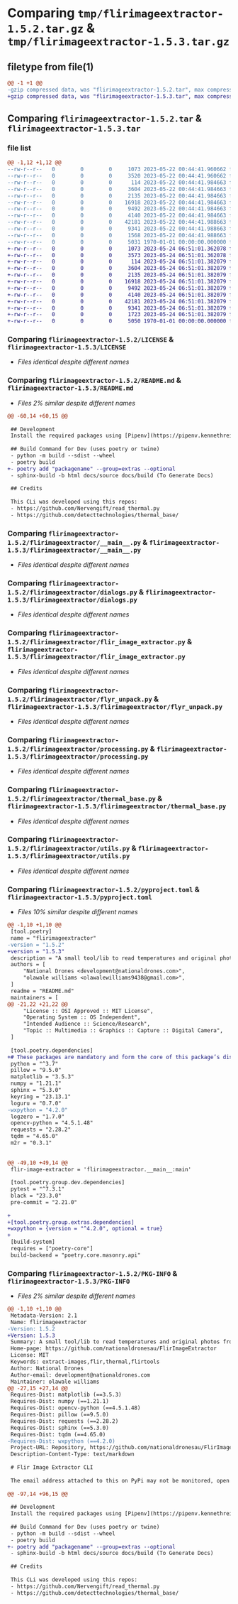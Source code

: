 # Comparing `tmp/flirimageextractor-1.5.2.tar.gz` & `tmp/flirimageextractor-1.5.3.tar.gz`

## filetype from file(1)

```diff
@@ -1 +1 @@
-gzip compressed data, was "flirimageextractor-1.5.2.tar", max compression
+gzip compressed data, was "flirimageextractor-1.5.3.tar", max compression
```

## Comparing `flirimageextractor-1.5.2.tar` & `flirimageextractor-1.5.3.tar`

### file list

```diff
@@ -1,12 +1,12 @@
--rw-r--r--   0        0        0     1073 2023-05-22 00:44:41.960662 flirimageextractor-1.5.2/LICENSE
--rw-r--r--   0        0        0     3520 2023-05-22 00:44:41.960662 flirimageextractor-1.5.2/README.md
--rw-r--r--   0        0        0      114 2023-05-22 00:44:41.984663 flirimageextractor-1.5.2/flirimageextractor/__init__.py
--rw-r--r--   0        0        0     3604 2023-05-22 00:44:41.984663 flirimageextractor-1.5.2/flirimageextractor/__main__.py
--rw-r--r--   0        0        0     2135 2023-05-22 00:44:41.984663 flirimageextractor-1.5.2/flirimageextractor/dialogs.py
--rw-r--r--   0        0        0    16918 2023-05-22 00:44:41.984663 flirimageextractor-1.5.2/flirimageextractor/flir_image_extractor.py
--rw-r--r--   0        0        0     9492 2023-05-22 00:44:41.984663 flirimageextractor-1.5.2/flirimageextractor/flyr_unpack.py
--rw-r--r--   0        0        0     4140 2023-05-22 00:44:41.984663 flirimageextractor-1.5.2/flirimageextractor/processing.py
--rw-r--r--   0        0        0    42181 2023-05-22 00:44:41.988663 flirimageextractor-1.5.2/flirimageextractor/thermal_base.py
--rw-r--r--   0        0        0     9341 2023-05-22 00:44:41.988663 flirimageextractor-1.5.2/flirimageextractor/utils.py
--rw-r--r--   0        0        0     1568 2023-05-22 00:44:41.988663 flirimageextractor-1.5.2/pyproject.toml
--rw-r--r--   0        0        0     5031 1970-01-01 00:00:00.000000 flirimageextractor-1.5.2/PKG-INFO
+-rw-r--r--   0        0        0     1073 2023-05-24 06:51:01.362078 flirimageextractor-1.5.3/LICENSE
+-rw-r--r--   0        0        0     3573 2023-05-24 06:51:01.362078 flirimageextractor-1.5.3/README.md
+-rw-r--r--   0        0        0      114 2023-05-24 06:51:01.382079 flirimageextractor-1.5.3/flirimageextractor/__init__.py
+-rw-r--r--   0        0        0     3604 2023-05-24 06:51:01.382079 flirimageextractor-1.5.3/flirimageextractor/__main__.py
+-rw-r--r--   0        0        0     2135 2023-05-24 06:51:01.382079 flirimageextractor-1.5.3/flirimageextractor/dialogs.py
+-rw-r--r--   0        0        0    16918 2023-05-24 06:51:01.382079 flirimageextractor-1.5.3/flirimageextractor/flir_image_extractor.py
+-rw-r--r--   0        0        0     9492 2023-05-24 06:51:01.382079 flirimageextractor-1.5.3/flirimageextractor/flyr_unpack.py
+-rw-r--r--   0        0        0     4140 2023-05-24 06:51:01.382079 flirimageextractor-1.5.3/flirimageextractor/processing.py
+-rw-r--r--   0        0        0    42181 2023-05-24 06:51:01.382079 flirimageextractor-1.5.3/flirimageextractor/thermal_base.py
+-rw-r--r--   0        0        0     9341 2023-05-24 06:51:01.382079 flirimageextractor-1.5.3/flirimageextractor/utils.py
+-rw-r--r--   0        0        0     1723 2023-05-24 06:51:01.382079 flirimageextractor-1.5.3/pyproject.toml
+-rw-r--r--   0        0        0     5050 1970-01-01 00:00:00.000000 flirimageextractor-1.5.3/PKG-INFO
```

### Comparing `flirimageextractor-1.5.2/LICENSE` & `flirimageextractor-1.5.3/LICENSE`

 * *Files identical despite different names*

### Comparing `flirimageextractor-1.5.2/README.md` & `flirimageextractor-1.5.3/README.md`

 * *Files 2% similar despite different names*

```diff
@@ -60,14 +60,15 @@
 
 ## Development
 Install the required packages using [Pipenv](https://pipenv.kennethreitz.org/en/latest/). Then run `pre-commit install` to install the pre-commit hooks. Note that this tool is intended to work on Windows as well as Unix operating systems so use os.path functions to manipulate file paths instead of string manipulation.
 
 ## Build Command for Dev (uses poetry or twine)
 - python -m build --sdist --wheel
 - poetry build
+- poetry add "packagename" --group=extras --optional
 - sphinx-build -b html docs/source docs/build (To Generate Docs)
 
 ## Credits
 
 This CLi was developed using this repos:
 - https://github.com/Nervengift/read_thermal.py
 - https://github.com/detecttechnologies/thermal_base/
```

### Comparing `flirimageextractor-1.5.2/flirimageextractor/__main__.py` & `flirimageextractor-1.5.3/flirimageextractor/__main__.py`

 * *Files identical despite different names*

### Comparing `flirimageextractor-1.5.2/flirimageextractor/dialogs.py` & `flirimageextractor-1.5.3/flirimageextractor/dialogs.py`

 * *Files identical despite different names*

### Comparing `flirimageextractor-1.5.2/flirimageextractor/flir_image_extractor.py` & `flirimageextractor-1.5.3/flirimageextractor/flir_image_extractor.py`

 * *Files identical despite different names*

### Comparing `flirimageextractor-1.5.2/flirimageextractor/flyr_unpack.py` & `flirimageextractor-1.5.3/flirimageextractor/flyr_unpack.py`

 * *Files identical despite different names*

### Comparing `flirimageextractor-1.5.2/flirimageextractor/processing.py` & `flirimageextractor-1.5.3/flirimageextractor/processing.py`

 * *Files identical despite different names*

### Comparing `flirimageextractor-1.5.2/flirimageextractor/thermal_base.py` & `flirimageextractor-1.5.3/flirimageextractor/thermal_base.py`

 * *Files identical despite different names*

### Comparing `flirimageextractor-1.5.2/flirimageextractor/utils.py` & `flirimageextractor-1.5.3/flirimageextractor/utils.py`

 * *Files identical despite different names*

### Comparing `flirimageextractor-1.5.2/pyproject.toml` & `flirimageextractor-1.5.3/pyproject.toml`

 * *Files 10% similar despite different names*

```diff
@@ -1,10 +1,10 @@
 [tool.poetry]
 name = "flirimageextractor"
-version = "1.5.2"
+version = "1.5.3"
 description = "A small tool/lib to read temperatures and original photos from FLIR® thermal camera images."
 authors = [
     "National Drones <development@nationaldrones.com>",
     "olawale williams <olawalewilliams9438@gmail.com>",
 ]
 readme = "README.md"
 maintainers = [
@@ -21,22 +21,22 @@
     "License :: OSI Approved :: MIT License",
     "Operating System :: OS Independent",
     "Intended Audience :: Science/Research",
     "Topic :: Multimedia :: Graphics :: Capture :: Digital Camera",
 ]
 
 [tool.poetry.dependencies]
+# These packages are mandatory and form the core of this package’s distribution.
 python = "^3.7"
 pillow = "9.5.0"
 matplotlib = "3.5.3"
 numpy = "1.21.1"
 sphinx = "5.3.0"
 keyring = "23.13.1"
 loguru = "0.7.0"
-wxpython = "4.2.0"
 logzero = "1.7.0"
 opencv-python = "4.5.1.48"
 requests = "2.28.2"
 tqdm = "4.65.0"
 m2r = "0.3.1"
 
 
@@ -49,10 +49,14 @@
 flir-image-extractor = 'flirimageextractor.__main__:main'
 
 [tool.poetry.group.dev.dependencies]
 pytest = "^7.3.1"
 black = "23.3.0"
 pre-commit = "2.21.0"
 
+
+[tool.poetry.group.extras.dependencies]
+wxpython = {version = "^4.2.0", optional = true}
+
 [build-system]
 requires = ["poetry-core"]
 build-backend = "poetry.core.masonry.api"
```

### Comparing `flirimageextractor-1.5.2/PKG-INFO` & `flirimageextractor-1.5.3/PKG-INFO`

 * *Files 2% similar despite different names*

```diff
@@ -1,10 +1,10 @@
 Metadata-Version: 2.1
 Name: flirimageextractor
-Version: 1.5.2
+Version: 1.5.3
 Summary: A small tool/lib to read temperatures and original photos from FLIR® thermal camera images.
 Home-page: https://github.com/nationaldronesau/FlirImageExtractor
 License: MIT
 Keywords: extract-images,flir,thermal,flirtools
 Author: National Drones
 Author-email: development@nationaldrones.com
 Maintainer: olawale williams
@@ -27,15 +27,14 @@
 Requires-Dist: matplotlib (==3.5.3)
 Requires-Dist: numpy (==1.21.1)
 Requires-Dist: opencv-python (==4.5.1.48)
 Requires-Dist: pillow (==9.5.0)
 Requires-Dist: requests (==2.28.2)
 Requires-Dist: sphinx (==5.3.0)
 Requires-Dist: tqdm (==4.65.0)
-Requires-Dist: wxpython (==4.2.0)
 Project-URL: Repository, https://github.com/nationaldronesau/FlirImageExtractor
 Description-Content-Type: text/markdown
 
 # Flir Image Extractor CLI
 
 The email address attached to this on PyPi may not be monitored, open issues on the [GitHub repo](https://github.com/nationaldronesau/FlirImageExtractor) to ensure a response
 
@@ -97,14 +96,15 @@
 
 ## Development
 Install the required packages using [Pipenv](https://pipenv.kennethreitz.org/en/latest/). Then run `pre-commit install` to install the pre-commit hooks. Note that this tool is intended to work on Windows as well as Unix operating systems so use os.path functions to manipulate file paths instead of string manipulation.
 
 ## Build Command for Dev (uses poetry or twine)
 - python -m build --sdist --wheel
 - poetry build
+- poetry add "packagename" --group=extras --optional
 - sphinx-build -b html docs/source docs/build (To Generate Docs)
 
 ## Credits
 
 This CLi was developed using this repos:
 - https://github.com/Nervengift/read_thermal.py
 - https://github.com/detecttechnologies/thermal_base/
```

